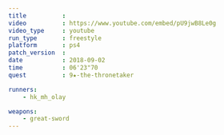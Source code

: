 ```yaml
---
title          :
video          : https://www.youtube.com/embed/pU9jwB8Le0g
video_type     : youtube
run_type       : freestyle
platform       : ps4
patch_version  :
date           : 2018-09-02
time           : 06'23"70
quest          : 9★-the-thronetaker

runners:
    - hk_mh_olay

weapons:
    - great-sword
---
```

